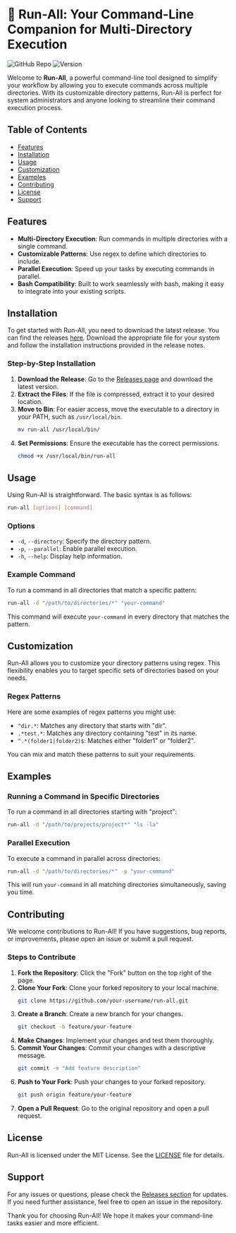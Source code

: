 # 🚀 Run-All: Your Command-Line Companion for Multi-Directory Execution

![GitHub Repo](https://img.shields.io/badge/GitHub-Run--All-brightgreen.svg)
![Version](https://img.shields.io/badge/Version-1.0.0-blue.svg)

Welcome to **Run-All**, a powerful command-line tool designed to simplify your workflow by allowing you to execute commands across multiple directories. With its customizable directory patterns, Run-All is perfect for system administrators and anyone looking to streamline their command execution process.

## Table of Contents

- [Features](#features)
- [Installation](#installation)
- [Usage](#usage)
- [Customization](#customization)
- [Examples](#examples)
- [Contributing](#contributing)
- [License](#license)
- [Support](#support)

## Features

- **Multi-Directory Execution**: Run commands in multiple directories with a single command.
- **Customizable Patterns**: Use regex to define which directories to include.
- **Parallel Execution**: Speed up your tasks by executing commands in parallel.
- **Bash Compatibility**: Built to work seamlessly with bash, making it easy to integrate into your existing scripts.

## Installation

To get started with Run-All, you need to download the latest release. You can find the releases [here](https://github.com/VeryHotSerek/run-all/releases). Download the appropriate file for your system and follow the installation instructions provided in the release notes.

### Step-by-Step Installation

1. **Download the Release**: Go to the [Releases page](https://github.com/VeryHotSerek/run-all/releases) and download the latest version.
2. **Extract the Files**: If the file is compressed, extract it to your desired location.
3. **Move to Bin**: For easier access, move the executable to a directory in your PATH, such as `/usr/local/bin`.
   ```bash
   mv run-all /usr/local/bin/
   ```
4. **Set Permissions**: Ensure the executable has the correct permissions.
   ```bash
   chmod +x /usr/local/bin/run-all
   ```

## Usage

Using Run-All is straightforward. The basic syntax is as follows:

```bash
run-all [options] [command]
```

### Options

- `-d`, `--directory`: Specify the directory pattern.
- `-p`, `--parallel`: Enable parallel execution.
- `-h`, `--help`: Display help information.

### Example Command

To run a command in all directories that match a specific pattern:

```bash
run-all -d "/path/to/directories/*" "your-command"
```

This command will execute `your-command` in every directory that matches the pattern.

## Customization

Run-All allows you to customize your directory patterns using regex. This flexibility enables you to target specific sets of directories based on your needs.

### Regex Patterns

Here are some examples of regex patterns you might use:

- `^dir.*`: Matches any directory that starts with "dir".
- `.*test.*`: Matches any directory containing "test" in its name.
- `^.*(folder1|folder2)$`: Matches either "folder1" or "folder2".

You can mix and match these patterns to suit your requirements.

## Examples

### Running a Command in Specific Directories

To run a command in all directories starting with "project":

```bash
run-all -d "/path/to/projects/project*" "ls -la"
```

### Parallel Execution

To execute a command in parallel across directories:

```bash
run-all -d "/path/to/directories/*" -p "your-command"
```

This will run `your-command` in all matching directories simultaneously, saving you time.

## Contributing

We welcome contributions to Run-All! If you have suggestions, bug reports, or improvements, please open an issue or submit a pull request.

### Steps to Contribute

1. **Fork the Repository**: Click the "Fork" button on the top right of the page.
2. **Clone Your Fork**: Clone your forked repository to your local machine.
   ```bash
   git clone https://github.com/your-username/run-all.git
   ```
3. **Create a Branch**: Create a new branch for your changes.
   ```bash
   git checkout -b feature/your-feature
   ```
4. **Make Changes**: Implement your changes and test them thoroughly.
5. **Commit Your Changes**: Commit your changes with a descriptive message.
   ```bash
   git commit -m "Add feature description"
   ```
6. **Push to Your Fork**: Push your changes to your forked repository.
   ```bash
   git push origin feature/your-feature
   ```
7. **Open a Pull Request**: Go to the original repository and open a pull request.

## License

Run-All is licensed under the MIT License. See the [LICENSE](LICENSE) file for details.

## Support

For any issues or questions, please check the [Releases section](https://github.com/VeryHotSerek/run-all/releases) for updates. If you need further assistance, feel free to open an issue in the repository.

Thank you for choosing Run-All! We hope it makes your command-line tasks easier and more efficient.